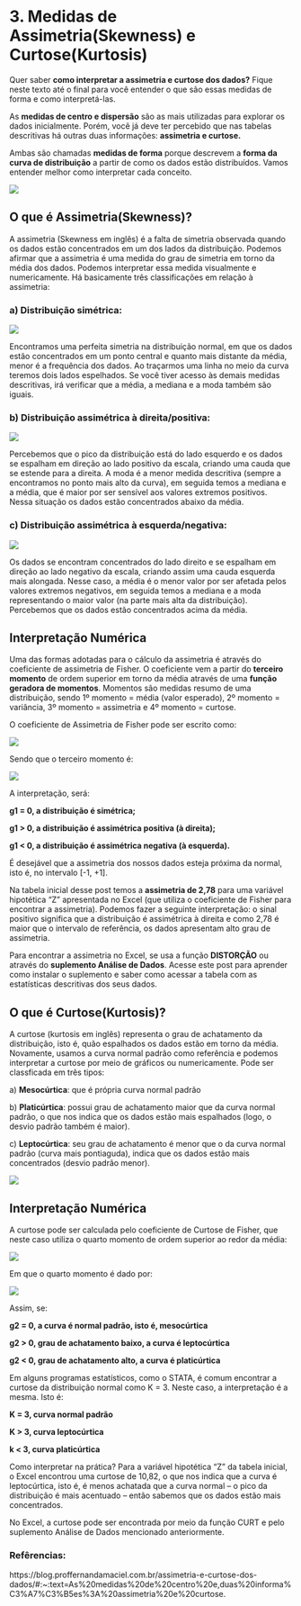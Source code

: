 <h1>3. Medidas de Assimetria(Skewness) e Curtose(Kurtosis)</h1>
<p>Quer saber <b>como interpretar a assimetria e curtose dos dados?</b> Fique neste texto até o final para você entender o que são essas medidas de forma e como interpretá-las.</p>
<p>As <b>medidas de centro e dispersão</b> são as mais utilizadas para explorar os dados inicialmente. Porém, você já deve ter percebido que nas tabelas descritivas há outras duas informações: <b>assimetria e curtose.</b></p>
<p>Ambas são chamadas <b>medidas de forma</b> porque descrevem a <b>forma da curva de distribuição</b> a partir de como os dados estão distribuídos. Vamos entender melhor como interpretar cada conceito.</p>
<img src="TableZ.png">
<h2>O que é Assimetria(Skewness)?</h2>
<p>A assimetria (Skewness em inglês) é a falta de simetria observada quando os dados estão concentrados em um dos lados da distribuição. Podemos afirmar que a assimetria é uma medida do grau de simetria em torno da média dos dados. Podemos interpretar essa medida visualmente e numericamente. Há basicamente três classificações em relação à assimetria:</p>
<h3>a) Distribuição simétrica:</h3>
<img src="Simetric-Distribuition.png">
<p>Encontramos uma perfeita simetria na distribuição normal, em que os dados estão concentrados em um ponto central e quanto mais distante da média, menor é a frequência dos dados. Ao traçarmos uma linha no meio da curva teremos dois lados espelhados. Se você tiver acesso às demais medidas descritivas, irá verificar que a média, a mediana e a moda também são iguais.</p>
<h3>b) Distribuição assimétrica à direita/positiva:</h3>
<img src="Assimetric-Right-Distribuition.png">
<p>Percebemos que o pico da distribuição está do lado esquerdo e os dados se espalham em direção ao lado positivo da escala, criando uma cauda que se estende para a direita. A moda é a menor medida descritiva (sempre a encontramos no ponto mais alto da curva), em seguida temos a mediana e a média, que é maior por ser sensível aos valores extremos positivos. Nessa situação os dados estão concentrados abaixo da média.</p>
<h3>c) Distribuição assimétrica à esquerda/negativa:</h3>
<img src="Assimetric-Left-Distribuition.png">
<p>Os dados se encontram concentrados do lado direito e se espalham em direção ao lado negativo da escala, criando assim uma cauda esquerda mais alongada. Nesse caso, a média é o menor valor por ser afetada pelos valores extremos negativos, em seguida temos a mediana e a moda representando o maior valor (na parte mais alta da distribuição). Percebemos que os dados estão concentrados acima da média.</p>
<h2>Interpretação Numérica</h2>
<p>Uma das formas adotadas para o cálculo da assimetria é através do coeficiente de assimetria de Fisher. O coeficiente vem a partir do <b>terceiro momento</b> de ordem superior em torno da média através de uma <b>função geradora de momentos</b>. Momentos são medidas resumo de uma distribuição, sendo 1º momento = média (valor esperado), 2º momento = variância, 3º momento = assimetria e 4º momento = curtose.</p>
<p>O coeficiente de Assimetria de Fisher pode ser escrito como:</p>
<img src="Simetric-Fisher.png">
<p>Sendo que o terceiro momento é:</p>
<img src="Third-Moment.png">
<p>A interpretação, será:</p>
<p><b>g1 = 0, a distribuição é simétrica;</b></p>
<p><b>g1 > 0, a distribuição é assimétrica positiva (à direita);</b></p>
<p><b>g1 < 0, a distribuição é assimétrica negativa (à esquerda).</b></p>
<p>É desejável que a assimetria dos nossos dados esteja próxima da normal, isto é, no intervalo [-1, +1].</p>
<p>Na tabela inicial desse post temos a <b>assimetria de 2,78</b> para uma variável hipotética “Z”  apresentada no Excel (que utiliza o coeficiente de Fisher para encontrar a assimetria). Podemos fazer a seguinte interpretação: o sinal positivo significa que a distribuição é assimétrica à direita e como 2,78 é maior que o intervalo de referência, os dados apresentam alto grau de assimetria.</p>
<p>Para encontrar a assimetria no Excel, se usa a função <b>DISTORÇÃO</b> ou através do <b>suplemento Análise de Dados</b>. Acesse este post para aprender como instalar o suplemento e saber como acessar a tabela com as estatísticas descritivas dos seus dados.</p>
<h2>O que é Curtose(Kurtosis)?</h2>
<p>A curtose (kurtosis em inglês) representa o grau de achatamento da distribuição, isto é, quão espalhados os dados estão em torno da média. Novamente, usamos a curva normal padrão como referência e podemos interpretar a curtose por meio de gráficos ou numericamente. Pode ser classficada em três tipos:</p>
<p>a) <b>Mesocúrtica</b>: que é própria curva normal padrão </p>
<p>b) <b>Platicúrtica</b>: possui grau de achatamento maior que da curva normal padrão, o que nos indica que os dados estão mais espalhados (logo, o desvio padrão também é maior).</p>
<p>c) <b>Leptocúrtica</b>: seu grau de achatamento é menor que o da curva normal padrão (curva mais pontiaguda), indica que os dados estão mais concentrados (desvio padrão menor).</p>
<img src="Kurtosis.png">
<h2>Interpretação Numérica</h2>
<p>A curtose pode ser calculada pelo coeficiente de Curtose de Fisher, que neste caso utiliza o quarto momento de ordem superior ao redor da média:</p>
<img src="Kurtosis-Fisher.png">
<p>Em que o quarto momento é dado por:</p>
<img src="Fourth-Moment.png">
<p>Assim, se:</p>
<p><b>g2 = 0, a curva é normal padrão, isto é, mesocúrtica</b></p>
<p><b>g2 > 0, grau de achatamento baixo, a curva é leptocúrtica</b></p>
<p><b>g2 < 0, grau de achatamento alto, a curva é platicúrtica</b></p>
<p>Em alguns programas estatísticos, como o STATA, é comum encontrar a curtose da distribuição normal como K = 3. Neste caso, a interpretação é a mesma. Isto é:</p>
<p><b>K = 3, curva normal padrão</b></p>
<p><b>K > 3, curva leptocúrtica</b></p>
<p><b>k < 3, curva platicúrtica</b></p>
<p>Como interpretar na prática? Para a variável hipotética “Z” da tabela inicial, o Excel encontrou uma curtose de 10,82, o que nos indica que a curva é leptocúrtica, isto é, é menos achatada que a curva normal – o pico da distribuição é mais acentuado – então sabemos que os dados estão mais concentrados.</p>
<p>No Excel, a curtose pode ser encontrada por meio da função CURT e pelo suplemento Análise de Dados mencionado anteriormente.</p>
<h3>Refêrencias:</h3>
<p>https://blog.proffernandamaciel.com.br/assimetria-e-curtose-dos-dados/#:~:text=As%20medidas%20de%20centro%20e,duas%20informa%C3%A7%C3%B5es%3A%20assimetria%20e%20curtose.</p>
